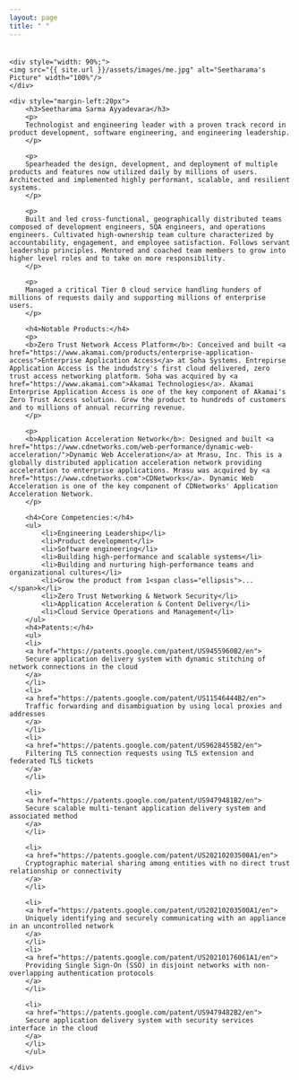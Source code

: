 ```yaml
---
layout: page
title: " "
---
```



<div style="display: flex; align-content: space-between; justify-content: left; margin-top: 20px; ">

    <div style="width: 90%;">
    <img src="{{ site.url }}/assets/images/me.jpg" alt="Seetharama's Picture" width="100%"/>
    </div>

    <div style="margin-left:20px">
        <h3>Seetharama Sarma Ayyadevara</h3>
        <p>
        Technologist and engineering leader with a proven track record in product development, software engineering, and engineering leadership.
        </p>

        <p>
        Spearheaded the design, development, and deployment of multiple products and features now utilized daily by millions of users. Architected and implemented highly performant, scalable, and resilient systems.
        </p>

        <p>
        Built and led cross-functional, geographically distributed teams composed of development engineers, SQA engineers, and operations engineers. Cultivated high-ownership team culture characterized by accountability, engagement, and employee satisfaction. Follows servant leadership principles. Mentored and coached team members to grow into higher level roles and to take on more responsibility.
        </p>

        <p>
        Managed a critical Tier 0 cloud service handling hunders of millions of requests daily and supporting millions of enterprise users.
        </p>

        <h4>Notable Products:</h4>
        <p>
        <b>Zero Trust Network Access Platform</b>: Conceived and built <a href="https://www.akamai.com/products/enterprise-application-access">Enterprise Application Access</a> at Soha Systems. Entrepirse Application Access is the indudstry's first cloud delivered, zero trust access networking platform. Soha was acquired by <a href="https://www.akamai.com">Akamai Technologies</a>. Akamai Enterprise Application Access is one of the key component of Akamai's Zero Trust Access solution. Grew the product to hundreds of customers and to millions of annual recurring revenue.
        </p>

        <p>
        <b>Application Acceleration Network</b>: Designed and built <a href="https://www.cdnetworks.com/web-performance/dynamic-web-acceleration/">Dynamic Web Acceleration</a> at Mrasu, Inc. This is a globally distributed application acceleration network providing acceleration to enterprise applications. Mrasu was acquired by <a href="https://www.cdnetworks.com">CDNetworks</a>. Dynamic Web Acceleration is one of the key component of CDNetworks' Application Acceleration Network.
        </p>

        <h4>Core Competencies:</h4>
        <ul>
            <li>Engineering Leadership</li>
            <li>Product development</li>
            <li>Software engineering</li>
            <li>Building high-performance and scalable systems</li>
            <li>Building and nurturing high-performance teams and organizational cultures</li>
            <li>Grow the product from 1<span class="ellipsis">...</span>k</li>
            <li>Zero Trust Networking & Network Security</li>
            <li>Application Acceleration & Content Delivery</li>
            <li>Cloud Service Operations and Management</li>
        </ul>
        <h4>Patents:</h4>
        <ul>
        <li>
        <a href="https://patents.google.com/patent/US9455960B2/en">
        Secure application delivery system with dynamic stitching of network connections in the cloud
        </a>
        </li>
        <li>
        <a href="https://patents.google.com/patent/US11546444B2/en">
        Traffic forwarding and disambiguation by using local proxies and addresses
        </a>
        </li>
        <li>
        <a href="https://patents.google.com/patent/US9628455B2/en">
        Filtering TLS connection requests using TLS extension and federated TLS tickets
        </a>
        </li>

        <li>
        <a href="https://patents.google.com/patent/US9479481B2/en">
        Secure scalable multi-tenant application delivery system and associated method
        </a>
        </li>

        <li>
        <a href="https://patents.google.com/patent/US20210203500A1/en">
        Cryptographic material sharing among entities with no direct trust relationship or connectivity
        </a>
        </li>

        <li>
        <a href="https://patents.google.com/patent/US20210203500A1/en">
        Uniquely identifying and securely communicating with an appliance in an uncontrolled network
        </a>
        </li>
        <li>
        <a href="https://patents.google.com/patent/US20210176061A1/en">
        Providing Single Sign-On (SSO) in disjoint networks with non-overlapping authentication protocols
        </a>
        </li>

        <li>
        <a href="https://patents.google.com/patent/US9479482B2/en">
        Secure application delivery system with security services interface in the cloud
        </a>
        </li>
        </ul>

    </div>
</div>
